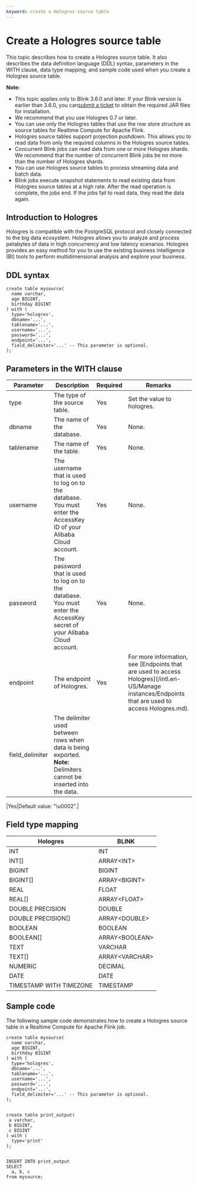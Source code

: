 ```yaml
---
keyword: create a Hologres source table
---
```


# Create a Hologres source table

This topic describes how to create a Hologres source table. It also describes the data definition language \(DDL\) syntax, parameters in the WITH clause, data type mapping, and sample code used when you create a Hologres source table.

**Note:**

-   This topic applies only to Blink 3.6.0 and later. If your Blink version is earlier than 3.6.0, you can[submit a ticket](https://workorder-intl.console.aliyun.com/) to obtain the required JAR files for installation.
-   We recommend that you use Hologres 0.7 or later.
-   You can use only the Hologres tables that use the row store structure as source tables for Realtime Compute for Apache Flink.
-   Hologres source tables support projection pushdown. This allows you to read data from only the required columns in the Hologres source tables.
-   Concurrent Blink jobs can read data from one or more Hologres shards. We recommend that the number of concurrent Blink jobs be no more than the number of Hologres shards.
-   You can use Hologres source tables to process streaming data and batch data.
-   Blink jobs execute snapshot statements to read existing data from Hologres source tables at a high rate. After the read operation is complete, the jobs end. If the jobs fail to read data, they read the data again.

## Introduction to Hologres

Hologres is compatible with the PostgreSQL protocol and closely connected to the big data ecosystem. Hologres allows you to analyze and process petabytes of data in high concurrency and low latency scenarios. Hologres provides an easy method for you to use the existing business intelligence \(BI\) tools to perform multidimensional analysis and explore your business.

## DDL syntax

```
create table mysource(
  name varchar,
  age BIGINT,
  birthday BIGINT
) with (
  type='hologres',
  dbname='...',
  tablename='...',
  username='...',
  password='...',
  endpoint='...',
  field_delimiter='...' -- This parameter is optional.
);
```

## Parameters in the WITH clause

|Parameter|Description|Required|Remarks|
|---------|-----------|--------|-------|
|type|The type of the source table.|Yes|Set the value to hologres.|
|dbname|The name of the database.|Yes|None.|
|tablename|The name of the table.|Yes|None.|
|username|The username that is used to log on to the database. You must enter the AccessKey ID of your Alibaba Cloud account.|Yes|None.|
|password|The password that is used to log on to the database. You must enter the AccessKey secret of your Alibaba Cloud account.|Yes|None.|
|endpoint|The endpoint of Hologres.|Yes|For more information, see [Endpoints that are used to access Hologres](/intl.en-US/Manage instances/Endpoints that are used to access Hologres.md).|
|field\_delimiter|The delimiter used between rows when data is being exported. **Note:** Delimiters cannot be inserted into the data.

|Yes|Default value: "\\u0002".|

## Field type mapping

|Hologres|BLINK|
|--------|-----|
|INT|INT|
|INT\[\]|ARRAY<INT\>|
|BIGINT|BIGINT|
|BIGINT\[\]|ARRAY<BIGINT\>|
|REAL|FLOAT|
|REAL\[\]|ARRAY<FLOAT\>|
|DOUBLE PRECISION|DOUBLE|
|DOUBLE PRECISION\[\]|ARRAY<DOUBLE\>|
|BOOLEAN|BOOLEAN|
|BOOLEAN\[\]|ARRAY<BOOLEAN\>|
|TEXT|VARCHAR|
|TEXT\[\]|ARRAY<VARCHAR\>|
|NUMERIC|DECIMAL|
|DATE|DATE|
|TIMESTAMP WITH TIMEZONE|TIMESTAMP|

## Sample code

The following sample code demonstrates how to create a Hologres source table in a Realtime Compute for Apache Flink job.

```
create table mysource(
  name varchar,
  age BIGINT,
  birthday BIGINT
) with (
  type='hologres',
  dbname='...',
  tablename='...',
  username='...',
  password='...',
  endpoint='...',
  field_delimiter='...' -- This parameter is optional.
);


create table print_output(
 a varchar,
 b BIGINT,
 c BIGINT 
) with (
  type='print'
);


INSERT INTO print_output
SELECT 
  a, b, c
from mysource;
```

